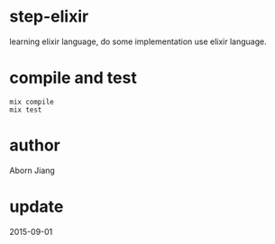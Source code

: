 # step-elixir
learning elixir language, do some implementation use elixir language.

# compile and test
```
mix compile
mix test
```

# author
Aborn Jiang

# update
2015-09-01

